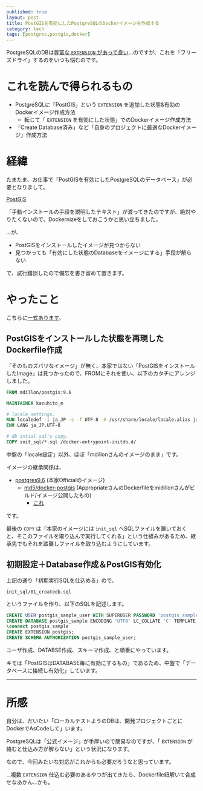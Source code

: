 ```yaml
---
published: true
layout: post
title: PostGISを有効にしたPostgreSQLのDockerイメージを作成する
category: tech
tags: [postgres,postgis,docker]
---
```


PostgreSQLのDBは[豊富な `EXTENSION` があって良い](https://www.postgresql.jp/document/9.6//html/sql-createextension.html)…のですが、これを「フリーズドライ」するのをいつも悩むのです。

# これを読んで得られるもの

- PostgreSQLに「PostGIS」という `EXTENSION` を追加した状態&有効のDockerイメージ作成方法
  - 転じて「 `EXTENSION` を有効にした状態」でのDockerイメージ作成方法
- 「Create Database済み」など「自身のプロジェクトに最適なDockerイメージ」作成方法

# 経緯

たまたま、お仕事で「PostGISを有効にしたPostgreSQLのデータベース」が必要となりまして。

[PostGIS](https://ja.wikipedia.org/wiki/PostGIS)

「手動インストールの手段を説明したテキスト」が渡ってきたのですが、絶対やりたくないので、Dockernizeをしておこうかと思い立ちました。

…が、

- PostGISをインストールしたイメージが見つからない
- 見つかっても「有効にした状態のDatabaseをイメージにする」手段が解らない

で、試行錯誤したので備忘を書き留めて置きます。

# やったこと

こちらに[一式あります](https://github.com/kazuhito-m/dockers/tree/master/postgres-with-postgis)。

## PostGISをインストールした状態を再現したDockerfile作成

「そのものズバリなイメージ」が無く、本家ではない「PostGISをインストールしたImage」は見つかったので、FROMにそれを使い、以下のカタチにアレンジしました。

```Dockerfile
FROM mdillon/postgis:9.6

MAINTAINER kazuhito_m

# locale settings.
RUN localedef -i ja_JP -c -f UTF-8 -A /usr/share/locale/locale.alias ja_JP.UTF-8
ENV LANG ja_JP.UTF-8

# db intial sql's copy.
COPY init_sql/*.sql /docker-entrypoint-initdb.d/
```

中盤の「locale設定」以外、ほぼ「mdillonさんのイメージのまま」です。

イメージの継承関係は、

- [postgres9.6](https://hub.docker.com/_/postgres/) (本家Officialのイメージ)
  - [md5/docker-postgis](https://github.com/appropriate/docker-postgis) (AppropriateさんのDockerfileをmidillonさんがビルド/イメージ公開したもの)
    - [これ](https://github.com/kazuhito-m/dockers/blob/master/postgres-with-postgis/Dockerfile)

です。

最後の `COPY` は「本家のイメージには `init_sql` へSQLファイルを置いておくと、そこのファイルを取り込んで実行してくれる」という仕組みがあるため、継承先でもそれを踏襲しファイルを取り込むようにしています。

## 初期設定＋Database作成＆PostGIS有効化

上記の通り「初期実行SQLを仕込める」ので、

`init_sql/01_createdb.sql`

というファイルを作り、以下のSQLを記述します。

```sql
CREATE USER postgis_sample_user WITH SUPERUSER PASSWORD 'postgis_sample_user';
CREATE DATABASE postgis_sample ENCODING 'UTF8' LC_COLLATE 'C' TEMPLATE 'template0' OWNER 'postgis_sample_user';
\connect postgis_sample
CREATE EXTENSION postgis;
CREATE SCHEMA AUTHORIZATION postgis_sample_user;
```

ユーザ作成、DATABSE作成、スキーマ作成、と順番にやっています。

キモは「PostGISはDATABASE毎に有効にするもの」であるため、中盤で「データベースに接続し有効化」しています。

---

# 所感

自分は、だいたい「ローカルテストようのDBは、開発プロジェクトごとにDockerでAsCodeして」います。

PostgreSQLは「公式イメージ」が手厚いので簡易なのですが、「 `EXTENSION` が絡むと仕込み方が解らない」という状況になります。

なので、今回みたいな対応がこれからも必要だろうなと思っています。

…複数 `EXTENSION` 仕込む必要のあるやつが出てきたら、Dockerfile紐解いて合成せなあかん…かも。
